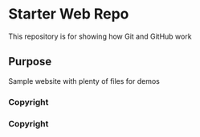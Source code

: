 # Starter Web Repo

This repository is for showing how Git and GitHub work

## Purpose

Sample website with plenty of files for demos

### Copyright
### Copyright
